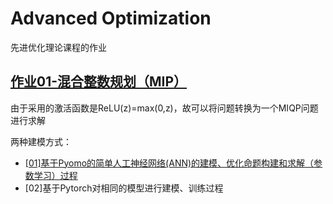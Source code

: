# Advanced Optimization

先进优化理论课程的作业

## [作业01-混合整数规划（MIP）](./作业-1)

由于采用的激活函数是ReLU(z)=max(0,z)，故可以将问题转换为一个MIQP问题进行求解

两种建模方式：

- [[01]基于Pyomo的简单人工神经网络(ANN)的建模、优化命题构建和求解（参数学习）过程](./作业-1/model_fixed_w1&b1-Pyomo.py)
- [02]基于Pytorch对相同的模型进行建模、训练过程
